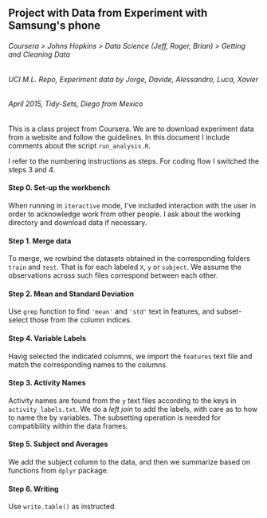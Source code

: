 ## Project with Data from Experiment with Samsung's phone
###### Coursera > Johns Hopkins > Data Science (*Jeff*, Roger, Brian) > Getting and Cleaning Data
###### UCI M.L. Repo, Experiment data by Jorge, Davide, Alessandro, Luca, Xavier
###### April 2015, Tidy-Sets, Diego from Mexico

This is a class project from Coursera.  We are to download experiment data from a website and follow the guidelines.  In this document I include comments about the script `run_analysis.R`.  

I refer to the numbering instructions as steps.  For coding flow I switched the steps 3 and 4. 

#### Step 0. Set-up the workbench
When running in `iteractive` mode, I've included interaction with the user in order to acknowledge work from other people.  I ask about the working directory and download data if necessary.

#### Step 1. Merge data
To merge, we rowbind the datasets obtained in the corresponding folders `train` and `test`.  That is for each labeled `X`, `y` or `subject`.  We assume the observations across such files correspond between each other. 

#### Step 2. Mean and Standard Deviation
Use `grep` function to find `'mean'` and `'std'` text in features, and subset-select those from the column indices. 

#### Step 4. Variable Labels
Havig selected the indicated columns, we import the `features` text file and match the corresponding names to the columns. 

#### Step 3. Activity Names
Activity names are found from the `y` text files according to the keys in `activity_labels.txt`.  We do a *left join* to add the labels, with care as to how to name the by variables.  The subsetting operation is needed for compatibility within the data frames. 

#### Step 5. Subject and Averages
We add the subject column to the data, and then we summarize based on functions from `dplyr` package. 

#### Step 6. Writing
Use `write.table()` as instructed.




